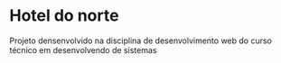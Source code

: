 # Hotel do norte #

Projeto densenvolvido na disciplina de desenvolvimento web do curso técnico
em desenvolvendo de sistemas

 